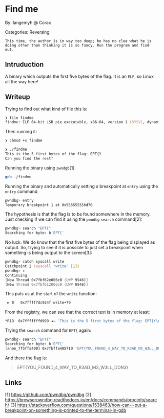 # Find me
By: langemyh @ Corax

Categories: Reversing

```
This time, the author is in way too deep; he has no clue what he is doing other than thinking it is so fancy. Run the program and find out.
```

## Intruduction
A binary which outputs the first five bytes of the flag. It is an `ELF`, so Linux all the way here!

## Writeup
Trying to find out what kind of file this is:
```zsh
❯ file findme
findme: ELF 64-bit LSB pie executable, x86-64, version 1 (SYSV), dynamically linked, interpreter /lib64/ld-linux-x86-64.so.2, BuildID[sha1]=4f00317451453d0535ef5e5d07b9184d1c58af6b, for GNU/Linux 3.2.0, stripped
```

Then running it:
```zsh
❯ chmod +x findme

❯ ./findme
This is the 5 first bytes of the flag: EPT{Y
Can you find the rest?
```

Running the binary using `pwndgb`[1]:
```zsh
gdb ./findme
```

Running the binary and automatically setting a breakpoint at `entry` using the `entry` command:
```zsh
pwndbg> entry
Temporary breakpoint 1 at 0x55555555bd70
```

The hypothesis is that the flag is to be found somewhere in the memory. Just checking if we can find it using the `pwndbg` `search` command[2]:
```zsh
pwndbg> search "EPT{"
Searching for byte: b'EPT{'
```

No luck. We do know that the first five bytes of the flag being displayed as output. So, trying to see if it is possible to just set a breakpoint when something is being output to the screen[3]:
```zsh
pwndbg> catch syscall write
Catchpoint 2 (syscall 'write' [1])
pwndbg> c
Continuing.
[New Thread 0x7fbf62e006c0 (LWP 9946)]
[New Thread 0x7fbf612006c0 (LWP 9948)]
```

This puts us at the start of the `write` function:
```zsh
 ► 0   0x7ffff7dc924f write+79
```

From the registry, we can see that the correct text is in memory at least:
```zsh
*R13  0x7fffffffd990 ◂— 'This is the 5 first bytes of the flag: EPT{Y\nU'
```

Trying the `search` command for `EPT{` again:
```zsh
pwndbg> search "EPT{"
Searching for byte: b'EPT{'
[anon_7fbffa400] 0x7fbffa405710 'EPT{YOU_FOUND_4_WAY_TO_R3AD_M3_W3LL_DON3}gacCbTnx1QaFBxwIxVfAqW4izCGtBMORMdEtF5O6'
```

And there the flag is:
> EPT{YOU_FOUND_4_WAY_TO_R3AD_M3_W3LL_DON3}

## Links
[1] https://github.com/pwndbg/pwndbg
[2] https://browserpwndbg.readthedocs.io/en/docs/commands/procinfo/search/
[3] https://stackoverflow.com/questions/1538463/how-can-i-put-a-breakpoint-on-something-is-printed-to-the-terminal-in-gdb